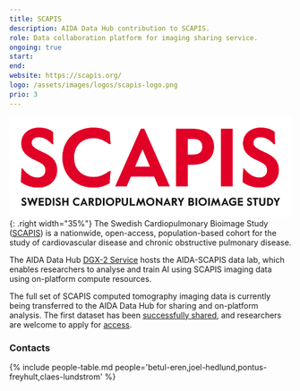 ```yaml
---
title: SCAPIS
description: AIDA Data Hub contribution to SCAPIS.
role: Data collaboration platform for imaging sharing service.
ongoing: true
start:
end: 
website: https://scapis.org/
logo: /assets/images/logos/scapis-logo.png
prio: 3
---
```

![SCAPIS logo](/assets/images/logos/scapis-logo.png){: .right width="35%"}
The Swedish Cardiopulmonary Bioimage Study ([SCAPIS](scapis.org)) is a nationwide,
open-access, population-based cohort for the study of cardiovascular disease and
chronic obstructive pulmonary disease.

The AIDA Data Hub [DGX-2 Service](/services#dgx-2) hosts the AIDA-SCAPIS data
lab, which enables researchers to analyse and train AI using SCAPIS imaging data
using on-platform compute resources.

The full set of SCAPIS computed tomography imaging data is currently being
transferred to the AIDA Data Hub for sharing and on-platform analysis. The first
dataset has been [successfully shared](../../../news/2024-06-04-first-scapis-shared),
and researchers are welcome to apply for [access](../../../datasets/scapis#access).

### Contacts
{% include people-table.md people='betul-eren,joel-hedlund,pontus-freyhult,claes-lundstrom' %}

